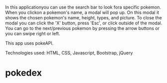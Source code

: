 In this applicationyou can use the search bar to look fora specific pokemon. When you clickon a pokemon's name, a modal will pop up. On this modal it shows the chosen pokemon's name, height, types, and picture. To close the modal you can click the 'X' button, press 'Esc', or click outside of the modal. You can go to the next/previous pokemon by pressing the arrow buttons or you can swipe right or left.

This app uses pokeAPI.

Technologies used:
HTML, CSS, Javascript, Bootstrap, jQuery
# pokedex